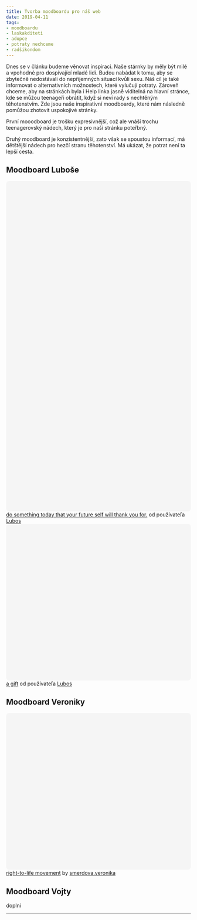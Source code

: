 ```yaml
---
title: Tvorba moodboardu pro náš web
date: 2019-04-11  
tags: 
- moodboardu
- laskakditeti
- adopce
- potraty nechceme
- radšikondom
---
```

Dnes se v článku budeme věnovat inspiraci. Naše stárnky by měly být milé a vpohodné pro dospívající mladé lidi. Budou nabádat k tomu, aby se zbytečně nedostávali do nepříjemných situací kvůli sexu.
Náš cíl je také informovat o alternativních možnostech, které vylučují potraty. Zároveň chceme, aby na stránkách byla i Help linka jasně viditelná na hlavní stránce, kde se můžou teenageři obrátit, když si neví rady s nechtěným těhotenstvím. 
Zde jsou naše inspirativní moodboardy, které nám následně pomůžou zhotovit uspokojivé stránky. 

První mooodboard je trošku expresivnější, což ale vnáší trochu teenagerovský nádech, který je pro naší stránku poteřbný. 

Druhý moodboard je konzistentnější, zato však se spoustou informací, má dětštější nádech pro hezčí stranu těhotenství. Má ukázat, že potrat není ta lepší cesta.

## Moodboard Luboše

<div class="canva-embed" data-design-id="DADW6iXrGyc" data-height-ratio="1.7778" style="padding:177.7778% 5px 5px 5px;background:rgba(0,0,0,0.03);border-radius:8px;"></div><script async src="https:&#x2F;&#x2F;sdk.canva.com&#x2F;v1&#x2F;embed.js"></script><a href="https:&#x2F;&#x2F;www.canva.com&#x2F;design&#x2F;DADW6iXrGyc&#x2F;view?utm_content=DADW6iXrGyc&amp;utm_campaign=designshare&amp;utm_medium=embeds&amp;utm_source=link" target="_blank" rel="noopener">do something today that your future self will thank you for.</a> od používateľa <a href="https:&#x2F;&#x2F;www.canva.com&#x2F;lubos.peder2?utm_campaign=designshare&amp;utm_medium=embeds&amp;utm_source=link" target="_blank" rel="noopener">Lubos</a>
<div class="canva-embed" data-design-id="DADW6hGVqMw" data-height-ratio="0.8383" style="padding:83.8298% 5px 5px 5px;background:rgba(0,0,0,0.03);border-radius:8px;"></div><script async src="https:&#x2F;&#x2F;sdk.canva.com&#x2F;v1&#x2F;embed.js"></script><a href="https:&#x2F;&#x2F;www.canva.com&#x2F;design&#x2F;DADW6hGVqMw&#x2F;view?utm_content=DADW6hGVqMw&amp;utm_campaign=designshare&amp;utm_medium=embeds&amp;utm_source=link" target="_blank" rel="noopener">a gift</a> od používateľa <a href="https:&#x2F;&#x2F;www.canva.com&#x2F;lubos.peder2?utm_campaign=designshare&amp;utm_medium=embeds&amp;utm_source=link" target="_blank" rel="noopener">Lubos</a>

## Moodboard Veroniky

<div class="canva-embed" data-design-id="DADW6FWxA9I" data-height-ratio="0.8383" style="padding:83.8298% 5px 5px 5px;background:rgba(0,0,0,0.03);border-radius:8px;"></div><script async src="https:&#x2F;&#x2F;sdk.canva.com&#x2F;v1&#x2F;embed.js"></script><a href="https:&#x2F;&#x2F;www.canva.com&#x2F;design&#x2F;DADW6FWxA9I&#x2F;view?utm_content=DADW6FWxA9I&amp;utm_campaign=designshare&amp;utm_medium=embeds&amp;utm_source=link" target="_blank" rel="noopener">right-to-life movement</a> by <a href="https:&#x2F;&#x2F;www.canva.com&#x2F;veronika.smerdova?utm_campaign=designshare&amp;utm_medium=embeds&amp;utm_source=link" target="_blank" rel="noopener">smerdova.veronika</a>

## Moodboard Vojty
doplní 

---
